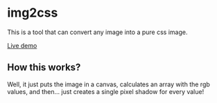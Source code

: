 # img2css

This is a tool that can convert any image into a pure css image.

[Live demo](http://javier.xyz/img2css/)

## How this works?

Well, it just puts the image in a canvas, calculates an array with the rgb values, and then... just creates a single pixel shadow for every value!